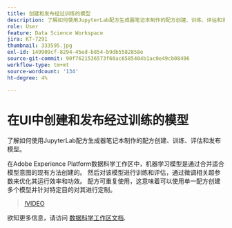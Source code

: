 ```yaml
---
title: 创建和发布经过训练的模型
description: 了解如何使用JupyterLab配方生成器笔记本制作的配方创建、训练、评估和发布模型。
role: User
feature: Data Science Workspace
jira: KT-7291
thumbnail: 333595.jpg
exl-id: 149909cf-8294-45ed-b854-b9db5582858e
source-git-commit: 90f7621536573f60ac6585404b1ac0e49cb08496
workflow-type: tm+mt
source-wordcount: '134'
ht-degree: 4%

---
```


# 在UI中创建和发布经过训练的模型

了解如何使用JupyterLab配方生成器笔记本制作的配方创建、训练、评估和发布模型。

在Adobe Experience Platform数据科学工作区中，机器学习模型是通过合并适合模型意图的现有方法创建的。 然后对该模型进行训练和评估，通过微调相关超参数来优化其运行效率和功效。 配方可重复使用，这意味着可以使用单一配方创建多个模型并针对特定目的对其进行定制。

>[!VIDEO](https://video.tv.adobe.com/v/333595)

欲知更多信息，请访问 [数据科学工作区文档](https://experienceleague.adobe.com/docs/experience-platform/data-science-workspace/home.html?lang=zh-Hans).
